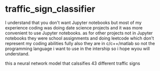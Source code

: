 # traffic_sign_classifier
I understand that you don't want Jupyter notebooks but most of my experience coding was doing date science projects and it was more convenient to use Jupyter notebooks.
as for other projects not in Jupyter notebooks they were school assignments and doing leetcode which don't represent my coding abilities fully also they are in c/c++/matlab so not the programming language i want to use in the intership so i hope wyou will understand.

this a neural network model that calssifies 43 different traffic signs
